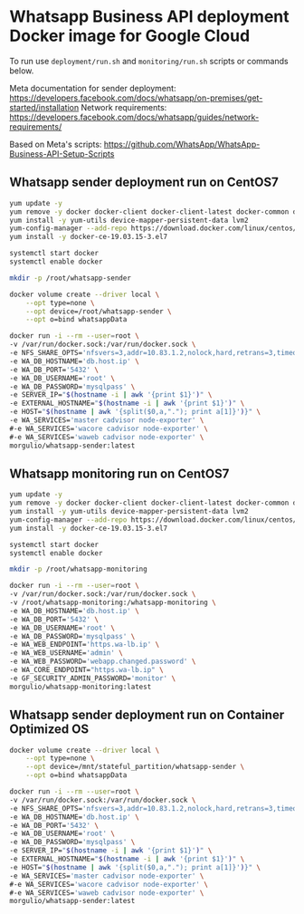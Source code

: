 # Whatsapp Business API deployment Docker image for Google Cloud

To run use `deployment/run.sh` and `monitoring/run.sh` scripts or commands below.

Meta documentation for sender deployment: https://developers.facebook.com/docs/whatsapp/on-premises/get-started/installation
Network requirements: https://developers.facebook.com/docs/whatsapp/guides/network-requirements/

Based on Meta's scripts: https://github.com/WhatsApp/WhatsApp-Business-API-Setup-Scripts

## Whatsapp sender deployment run on CentOS7
```bash
yum update -y
yum remove -y docker docker-client docker-client-latest docker-common docker-latest docker-latest-logrotate docker-logrotate docker-engine
yum install -y yum-utils device-mapper-persistent-data lvm2
yum-config-manager --add-repo https://download.docker.com/linux/centos/docker-ce.repo
yum install -y docker-ce-19.03.15-3.el7

systemctl start docker
systemctl enable docker

mkdir -p /root/whatsapp-sender

docker volume create --driver local \
    --opt type=none \
    --opt device=/root/whatsapp-sender \
    --opt o=bind whatsappData

docker run -i --rm --user=root \
-v /var/run/docker.sock:/var/run/docker.sock \
-e NFS_SHARE_OPTS='nfsvers=3,addr=10.83.1.2,nolock,hard,retrans=3,timeo=600,resvport,rw' \
-e WA_DB_HOSTNAME='db.host.ip' \
-e WA_DB_PORT='5432' \
-e WA_DB_USERNAME='root' \
-e WA_DB_PASSWORD='mysqlpass' \
-e SERVER_IP="$(hostname -i | awk '{print $1}')" \
-e EXTERNAL_HOSTNAME="$(hostname -i | awk '{print $1}')" \
-e HOST="$(hostname | awk '{split($0,a,"."); print a[1]}')}" \
-e WA_SERVICES='master cadvisor node-exporter' \
#-e WA_SERVICES='wacore cadvisor node-exporter' \
#-e WA_SERVICES='waweb cadvisor node-exporter' \
morgulio/whatsapp-sender:latest
```

## Whatsapp monitoring run on CentOS7
```bash
yum update -y
yum remove -y docker docker-client docker-client-latest docker-common docker-latest docker-latest-logrotate docker-logrotate docker-engine
yum install -y yum-utils device-mapper-persistent-data lvm2
yum-config-manager --add-repo https://download.docker.com/linux/centos/docker-ce.repo
yum install -y docker-ce-19.03.15-3.el7

systemctl start docker
systemctl enable docker

mkdir -p /root/whatsapp-monitoring

docker run -i --rm --user=root \
-v /var/run/docker.sock:/var/run/docker.sock \
-v /root/whatsapp-monitoring:/whatsapp-monitoring \
-e WA_DB_HOSTNAME='db.host.ip' \
-e WA_DB_PORT='5432' \
-e WA_DB_USERNAME='root' \
-e WA_DB_PASSWORD='mysqlpass' \
-e WA_WEB_ENDPOINT='https.wa-lb.ip' \
-e WA_WEB_USERNAME='admin' \
-e WA_WEB_PASSWORD='webapp.changed.password' \
-e WA_CORE_ENDPOINT="https.wa-lb.ip" \
-e GF_SECURITY_ADMIN_PASSWORD='monitor' \
morgulio/whatsapp-monitoring:latest
```

## Whatsapp sender deployment run on Container Optimized OS
```bash
docker volume create --driver local \
    --opt type=none \
    --opt device=/mnt/stateful_partition/whatsapp-sender \
    --opt o=bind whatsappData

docker run -i --rm --user=root \
-v /var/run/docker.sock:/var/run/docker.sock \
-e NFS_SHARE_OPTS='nfsvers=3,addr=10.83.1.2,nolock,hard,retrans=3,timeo=600,resvport,rw' \
-e WA_DB_HOSTNAME='db.host.ip' \
-e WA_DB_PORT='5432' \
-e WA_DB_USERNAME='root' \
-e WA_DB_PASSWORD='mysqlpass' \
-e SERVER_IP="$(hostname -i | awk '{print $1}')" \
-e EXTERNAL_HOSTNAME="$(hostname -i | awk '{print $1}')" \
-e HOST="$(hostname | awk '{split($0,a,"."); print a[1]}')}" \
-e WA_SERVICES='master cadvisor node-exporter' \
#-e WA_SERVICES='wacore cadvisor node-exporter' \
#-e WA_SERVICES='waweb cadvisor node-exporter' \
morgulio/whatsapp-sender:latest
```
